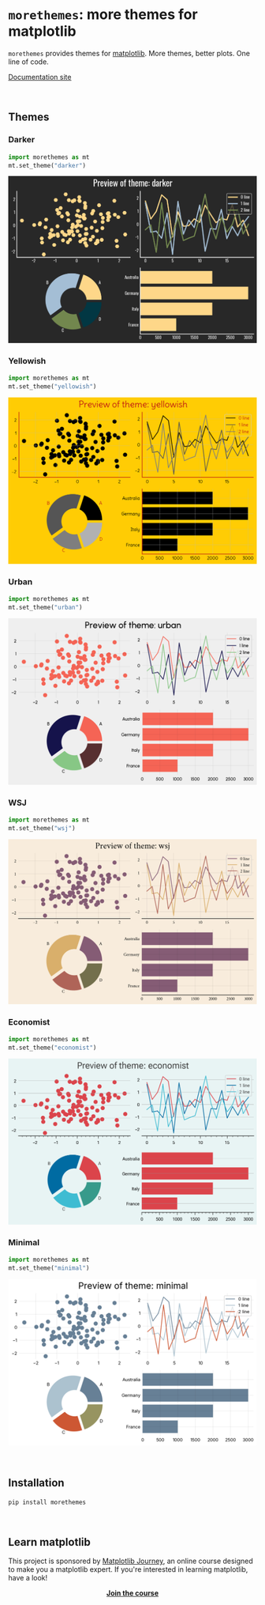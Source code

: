 
<!-- Automatically generated, do not change by hand. Use docs/script/make.py instead. -->

# `morethemes`: more themes for matplotlib

`morethemes` provides themes for [matplotlib](https://matplotlib.org/). More themes, better plots. One line of code.

[Documentation site](https://josephbarbierdarnal.github.io/morethemes/)

<br>

## Themes


### Darker

```python
import morethemes as mt
mt.set_theme("darker")
```

[![](https://raw.githubusercontent.com/JosephBARBIERDARNAL/morethemes/refs/heads/main/docs/img/darker.png)](https://josephbarbierdarnal.github.io/morethemes/)

    
### Yellowish

```python
import morethemes as mt
mt.set_theme("yellowish")
```

[![](https://raw.githubusercontent.com/JosephBARBIERDARNAL/morethemes/refs/heads/main/docs/img/yellowish.png)](https://josephbarbierdarnal.github.io/morethemes/)

    
### Urban

```python
import morethemes as mt
mt.set_theme("urban")
```

[![](https://raw.githubusercontent.com/JosephBARBIERDARNAL/morethemes/refs/heads/main/docs/img/urban.png)](https://josephbarbierdarnal.github.io/morethemes/)

    
### WSJ

```python
import morethemes as mt
mt.set_theme("wsj")
```

[![](https://raw.githubusercontent.com/JosephBARBIERDARNAL/morethemes/refs/heads/main/docs/img/wsj.png)](https://josephbarbierdarnal.github.io/morethemes/)

    
### Economist

```python
import morethemes as mt
mt.set_theme("economist")
```

[![](https://raw.githubusercontent.com/JosephBARBIERDARNAL/morethemes/refs/heads/main/docs/img/economist.png)](https://josephbarbierdarnal.github.io/morethemes/)

    
### Minimal

```python
import morethemes as mt
mt.set_theme("minimal")
```

[![](https://raw.githubusercontent.com/JosephBARBIERDARNAL/morethemes/refs/heads/main/docs/img/minimal.png)](https://josephbarbierdarnal.github.io/morethemes/)

    
    
<br>

## Installation

```bash
pip install morethemes
```
    

<br>

## Learn matplotlib

This project is sponsored by [Matplotlib Journey](https://www.matplotlib-journey.com/), an online course designed to make you a matplotlib expert. If you're interested in learning matplotlib, have a look!

<center>

[**Join the course**](https://www.matplotlib-journey.com/)

</center>

<br>
    
